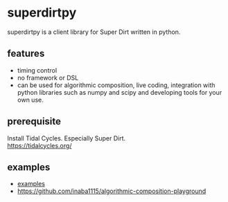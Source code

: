 # superdirtpy
superdirtpy is a client library for Super Dirt written in python.

## features
- timing control
- no framework or DSL
- can be used for algorithmic composition, live coding, integration with python libraries such as numpy and scipy and developing tools for your own use.

## prerequisite
Install Tidal Cycles. Especially Super Dirt.  
https://tidalcycles.org/

## examples
- [examples](./examples/)
- https://github.com/inaba1115/algorithmic-composition-playground
